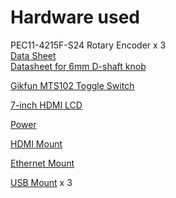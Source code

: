 # Hardware used

PEC11-4215F-S24 Rotary Encoder x 3  
[Data Sheet](https://cdn-shop.adafruit.com/datasheets/pec11.pdf)  
[Datasheet for 6mm D-shaft knob](https://cdn-shop.adafruit.com/datasheets/EPD-200732.pdf)

[Gikfun MTS102 Toggle Switch](http://www.gikfun.com/buttonswitch-c-6_54/mts102-10pcs-6a-spdt-onon-2-position-3-pins-mini-toggle-switch-p-450.html)

[7-inch HDMI LCD](https://www.waveshare.com/wiki/7inch_HDMI_LCD_(C))

[Power](https://www.buyapi.ca/product/iot-power-relay/)

[HDMI Mount](https://www.buyapi.ca/product/panel-mount-hdmi-cable-40-cm/)

[Ethernet Mount](https://www.buyapi.ca/product/panel-mount-ethernet-extension-cable/)

[USB Mount](https://www.buyapi.ca/product/panel-mount-usb-cable-a-male-to-a-female/) x 3
